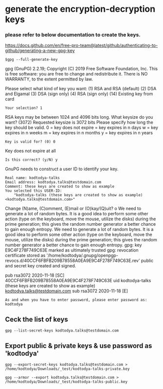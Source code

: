 # generate the encryption-decryption keys

### please refer to below documentation to create the keys.

https://docs.github.com/en/free-pro-team@latest/github/authenticating-to-github/generating-a-new-gpg-key

```
$gpg --full-generate-key
```
gpg (GnuPG) 2.2.19; Copyright (C) 2019 Free Software Foundation, Inc.
This is free software: you are free to change and redistribute it.
There is NO WARRANTY, to the extent permitted by law.

Please select what kind of key you want:
   (1) RSA and RSA (default)
   (2) DSA and Elgamal
   (3) DSA (sign only)
   (4) RSA (sign only)
  (14) Existing key from card
```
Your selection? 1
```
RSA keys may be between 1024 and 4096 bits long.
What keysize do you want? (3072) 
Requested keysize is 3072 bits
Please specify how long the key should be valid.
         0 = key does not expire
      <n>  = key expires in n days
      <n>w = key expires in n weeks
      <n>m = key expires in n months
      <n>y = key expires in n years
```
Key is valid for? (0) 0
```
Key does not expire at all
```
Is this correct? (y/N) y
```
GnuPG needs to construct a user ID to identify your key.
```
Real name: kodtodya-talks
Email address: kodtodya.talks@testdomain.com
Comment: these keys are created to show as example
You selected this USER-ID:
    "kodtodya-talks (these keys are created to show as example) <kodtodya.talks@testdomain.com>"
```
Change (N)ame, (C)omment, (E)mail or (O)kay/(Q)uit? o
We need to generate a lot of random bytes. It is a good idea to perform
some other action (type on the keyboard, move the mouse, utilize the
disks) during the prime generation; this gives the random number
generator a better chance to gain enough entropy.
We need to generate a lot of random bytes. It is a good idea to perform
some other action (type on the keyboard, move the mouse, utilize the
disks) during the prime generation; this gives the random number
generator a better chance to gain enough entropy.
gpg: key E9C4F278F749C63E marked as ultimately trusted
gpg: revocation certificate stored as '/home/kodtodya/.gnupg/openpgp-revocs.d/40CCF6FBFB209B78558A0EA9E9C4F278F749C63E.rev'
public and secret key created and signed.

pub   rsa3072 2020-11-18 [SC]
      40CCF6FBFB209B78558A0EA9E9C4F278F749C63E
uid                      kodtodya-talks (these keys are created to show as example) <kodtodya.talks@testdomain.com>
sub   rsa3072 2020-11-18 [E]

```
As and when you have to enter password, please enter password as: kodtodya
```

## Ceck the list of keys

```
gpg --list-secret-keys kodtodya.talks@testdomain.com
``` 

## Export public & private keys & use password as 'kodtodya'
```
gpg --export-secret-keys kodtodya.talks@testdomain.com > /home/kodtodya/Downloads/_test/kodtodya-talks-private.key

gpg --armor --export kodtodya.talks@testdomain.com > /home/kodtodya/Downloads/_test/kodtodya-talks-public.key
```

